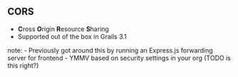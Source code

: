 ## CORS

- **C**ross **O**rigin **R**esource **S**haring
- Supported out of the box in Grails 3.1

note:
    - Previously got around this by running an Express.js forwarding server for frontend
    - YMMV based on security settings in your org (TODO is this right?)
